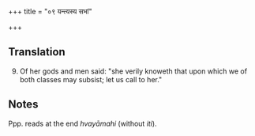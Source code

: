 +++
title = "०९ यन्त्यस्य सभां"

+++
## Translation
9. Of her gods and men said: "she verily knoweth that upon which we of  
both classes may subsist; let us call to her."

## Notes
Ppp. reads at the end *hvayāmahi* (without *iti*).
